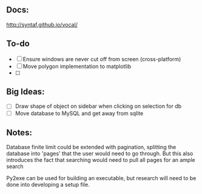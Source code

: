 ## Docs:

http://syntaf.github.io/vocal/

## To-do

* [ ] Ensure windows are never cut off from screen (cross-platform)
* [ ] Move polygon implementation to matplotlib
* [ ] 

## Big Ideas:

* [ ] Draw shape of object on sidebar when clicking on selection for db
* [ ] Move database to MySQL and get away from sqlite

## Notes: 

Database finite limit could be extended with pagination, splitting the database into 'pages' that the user would need to go through. But this also introduces the fact that searching would need to pull all pages for an ample search

Py2exe can be used for building an executable, but research will need to be done into developing a setup file.
